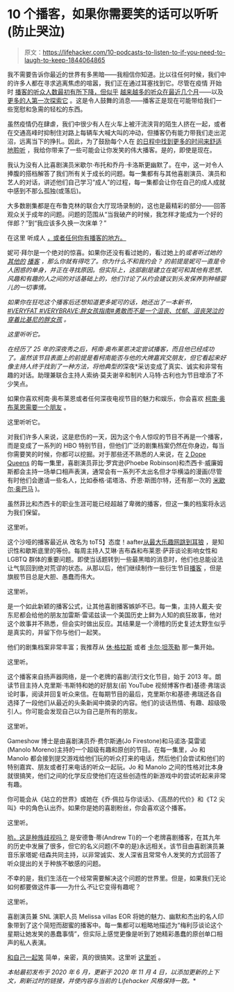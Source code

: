 # 10 个播客，如果你需要笑的话可以听听(防止哭泣)

> 原文：<https://lifehacker.com/10-podcasts-to-listen-to-if-you-need-to-laugh-to-keep-1844064865>

我不需要告诉你最近的世界有多黑暗——我相信你知道。比以往任何时候，我们中的许多人都在寻求逃离焦虑的喧嚣，我们正在通过耳塞找到它。尽管在疫情 开始时 [播客的听众人数最初有所下降，但似乎](https://www.niemanlab.org/2020/03/it-appears-people-staying-at-home-all-the-time-is-bad-news-for-podcasting/) [越来越多的听众在最近几个月](http://www.insideradio.com/podcastnewsdaily/pandemic-may-be-carving-out-more-time-not-less-for-podcast-listening/article_af2564fe-f6a8-11ea-989e-0b03e48146ac.html)——以及 [更多的人第一次探索它](https://www.theverge.com/2020/7/29/21346339/spotify-q2-2020-earnings-podcasts-coronavirus-covid-19-consumption-recovery) 。这是令人鼓舞的消息——播客正是现在可能带给我们一些宽慰和急需的轻松的东西。

虽然疫情仍在肆虐，我们中很少有人在火车上被汗流浃背的陌生人挤在一起，或者在交通高峰时抑制住对路上每辆车大喊大叫的冲动，但播客仍有能力带我们走出泥沼，远离当下的挣扎。因此，为了鼓励每个人在 [的日程中找到更多的时间来舒适地聆听](https://lifehacker.com/fit-more-podcasts-into-your-day-with-this-calculator-1845428937) ，我给你带来了一些可能会让你发笑的伟大播客。是的，即使是现在。

我认为没有人比喜剧演员米歇尔·布托和乔丹·卡洛斯更幽默了。在中，这一对令人捧腹的搭档解答了我们所有关于成长的问题。每一集都有与其他喜剧演员、演员和艺人的对话，讲述他们自己学习“成人”的过程，每一集都会让你在自己的成人成就中感到不那么孤独(或落后)。

大多数剧集都是在布鲁克林的联合大厅现场录制的，这也是最精彩的部分——回答观众关于成年的问题。问题的范围从“当我破产的时候，我怎样才能成为一个好的伴郎？”到“我应该多久换一次床单？”

在这里 听成人 [，或者任何你有播客的地方。](https://podcasts.apple.com/us/podcast/adulting/id1463400941)

妮可·拜尔是一个绝对的惊喜。如果你还没有看过她的，看过她上的[](https://www.netflix.com/title/80179138)*或者听过她的 [其他的](https://www.earwolf.com/show/best-friends-with-nicole-byer-and-sasheer-zamata/) [播客](https://www.patreon.com/90DayBAE) ，那么你就有得吃了。你为什么不和我约会？ 的前提是妮可一直是令人困惑的单身，并正在寻找原因。但实际上，这部剧是建立在妮可和其他有思想、风趣和有趣的人之间的对话基础上的，他们讨论了从约会建议到头发保养到种植婴儿的一切事情。*

*如果你在狂吃这个播客后还想知道更多妮可的话，她还出了一本新书， [*#VERYFAT #VERYBRAVE:胖女孩指南#勇敢而不是一个沮丧、忧郁、沮丧哭泣的穿着比基尼的胖女孩*](https://www.amazon.com/VERYFAT-VERYBRAVE-Melancholy-Down-Dumps/dp/1524850748?asc_campaign=InlineText&asc_refurl=https://lifehacker.com/10-podcasts-to-listen-to-if-you-need-to-laugh-to-keep-1844064865&asc_source=&tag=kinjalifehackerlink-20) 。*

*这里听听它。*

 *在经历了 25 年的深夜秀之后，柯南·奥布莱恩决定尝试播客，而且他已经成功了。虽然该节目表面上的前提是看柯南能否与他的大牌嘉宾交朋友，但它看起来好像主持人终于找到了一种方法，将他典型的*深夜*采访变成了真实、诚实和非常有趣的对话。助理兼联合主持人索纳·莫夫谢辛和制片人马特·古利也为节目增添了不少笑点。

如果你喜欢柯南·奥布莱恩或者任何深夜电视节目的魅力和娱乐，你会喜欢 [柯南·奥布莱恩需要一个朋友](https://www.earwolf.com/show/conan-obrien/) 。

这里听听它。

对我们许多人来说，这是悲伤的一天，因为这个令人惊叹的节目不再是一个播客，而是变成了一系列的 HBO 特别节目，但他们广泛的剧集档案仍然在你身边，每当你需要笑的时候，你都可以挖掘。对于那些还不熟悉的人来说，在 [2 Dope Queens](https://www.wnycstudios.org/podcasts/dopequeens) 的每一集里，喜剧演员菲比·罗宾逊(Phoebe Robinson)和杰西卡·威廉姆斯都会主持一场单口相声表演，通常会有一系列不太出名但才华横溢的漫画(尽管有时他们会邀请一些名人，比如泰格·诺塔洛、乔恩·斯图尔特，还有那一次的 [米歇尔·奥巴马](https://www.wnycstudios.org/podcasts/dopequeens/episodes/2-dope-queens-podcast-karaoke-michelle-obama) )。

虽然菲比和杰西卡的职业生涯可能已经超越了卑微的播客，但这一集的档案将永远为我们保留。

这里听。

这个沙哑的播客最近从 改名为 toT5】态度！aafter[从最大乐趣网跳到耳狼](https://www.facebook.com/groups/maximumfun.org/permalink/1601583039865681/) ，是知识性和歇斯底里的等份。每周主持人艾琳·吉布森和布莱恩·萨菲谈论影响女性和 LGBTQ 群体的重要问题。即使当话题转到一些最黑暗的消息时，他们也总能设法让气氛回到绝对荒谬的状态。从那以后，他们继续制作一些衍生节目[播客](https://podcasts.apple.com/us/podcast/ask-ronna/id1483872464) ，但是旗舰节目总是大胆、愚蠢而伟大。

这里听。

是一个如此新颖的播客公式，让其他喜剧播客嫉妒不已。每一集，主持人戴夫·安东尼都会给他的朋友加雷斯·雷诺兹读一个美国历史上鲜为人知的疯狂故事，他对这个故事并不熟悉，但会实时做出反应。其结果是一个滑稽的历史复述太野生似乎是真实的，并留下你与他们一起笑。

他们的剧集档案非常丰富；我推荐从 [休·格拉斯](https://podcasts.google.com/feed/aHR0cHM6Ly9yc3MuYXJ0MTkuY29tL3RoZS1kb2xsb3A/episode/ZjNjZDIyNWQxODc0MDg3YzA5ZmE3YjhlZGFjMDhhODI?hl=en&ved=2ahUKEwiI_pe7sYnqAhWEQzABHavWCQQQjrkEegQIBRAG&ep=6) 或者 [卡尔·坦茨勒](https://allthingscomedy.com/podcasts/297---carl-tanzler) 那一集开始。

这里听。

这个播客来自扬声器网络，是一个老牌的喜剧/流行文化节目，始于 2013 年。朗读节目主持人克里斯·韦斯特和她的好朋友(前 YouTube 视频博客作者)基德·弗瑞谈论时事，阅读并回复听众来信。在每期节目的最后，克里斯尔和基德·弗瑞还各自选择了一段他们从最近的头条新闻中摘录的内容。他们的谈话热情、有趣、超级吸引人。你可能会发现自己以为自己是所有的朋友。

这里听。

Gameshow 博士是由喜剧演员乔·费尔斯通(Jo Firestone)和马诺洛·莫雷诺(Manolo Moreno)主持的一个超级有趣和原创的节目。在每一集里，Jo 和 Manolo 都会接到提交游戏给他们玩的听众打来的电话，然后他们会尝试和他们的特别嘉宾、朋友或者打来电话的听众一起玩。Jo 和 Manolo 之间的性格对比本身就很搞笑，他们之间的化学反应使他们在这些创造性的新游戏中的尝试听起来非常有趣。

你可能会从《站立的世界》或她在《乔·佩拉与你谈话》、《高昂的代价》和《T2 尖叫》中的角色认出乔。如果你是她的喜剧粉丝，你会喜欢这个播客。

这里听。

[哟，这是种族歧视吗？](https://www.earwolf.com/show/yo-is-this-racist/) 是安德鲁·蒂(Andrew Ti)的一个老牌喜剧播客，在其九年的历史中发展了很多，但它的名义问题(不幸的是)永远相关。该节目由喜剧演员兼音乐家塔妮·纽森共同主持，以非常诚实、发人深省且常常令人发笑的方式回答了听众提出的关于种族不敏感的问题。

不幸的是，我们生活在一个经常需要解决这个问题的世界里。但是，如果我们无论如何都要做这件事——为什么*不*让它变得有趣呢？

这里听。

喜剧演员兼 SNL 演职人员 Melissa villas EOR 将她的魅力、幽默和杰出的名人印象带到了这个简短而甜蜜的播客中。每一集都可以粗略地描述为“梅利莎谈论这个星期让她发笑的愚蠢事情”，但实际上感觉更像是听到了她精彩愚蠢的原创单口相声的私人表演。

[和自己一起笑](https://www.youtube.com/watch?v=gxjLys-i1Js) 简单，亲密，真的很搞笑。这里听 [这里听](https://podcasts.apple.com/us/podcast/laughing-with-myself/id1514682248) 。

*本帖最初发布于 2020 年 6 月，更新于 2020 年 11 月 4 日，以添加更新的上下文，刷新过时的链接，并使内容与当前的 Lifehacker 风格保持一致。**